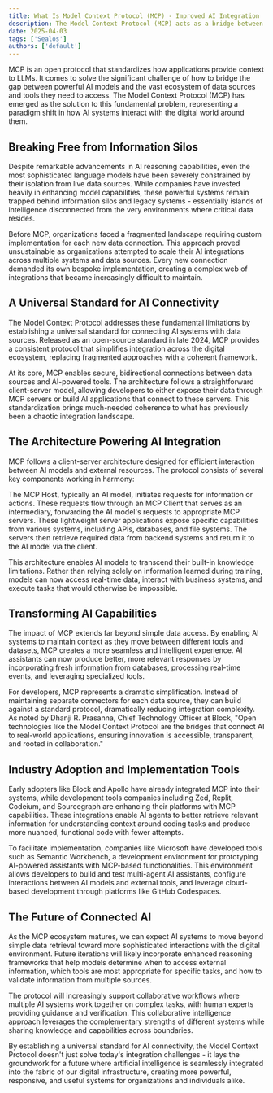 ```yaml
---
title: What Is Model Context Protocol (MCP) - Improved AI Integration
description: The Model Context Protocol (MCP) acts as a bridge between AI models and external services, creating a standardized communication framework that enhances tool integration, accessibility, and AI reasoning capabilities.
date: 2025-04-03
tags: ['Sealos']
authors: ['default']
---
```


MCP is an open protocol that standardizes how applications provide context to LLMs. It comes to solve the significant challenge of how to bridge the gap between powerful AI models and the vast ecosystem of data sources and tools they need to access. The Model Context Protocol (MCP) has emerged as the solution to this fundamental problem, representing a paradigm shift in how AI systems interact with the digital world around them.

## Breaking Free from Information Silos

Despite remarkable advancements in AI reasoning capabilities, even the most sophisticated language models have been severely constrained by their isolation from live data sources. While companies have invested heavily in enhancing model capabilities, these powerful systems remain trapped behind information silos and legacy systems - essentially islands of intelligence disconnected from the very environments where critical data resides.

Before MCP, organizations faced a fragmented landscape requiring custom implementation for each new data connection. This approach proved unsustainable as organizations attempted to scale their AI integrations across multiple systems and data sources. Every new connection demanded its own bespoke implementation, creating a complex web of integrations that became increasingly difficult to maintain.

## A Universal Standard for AI Connectivity

The Model Context Protocol addresses these fundamental limitations by establishing a universal standard for connecting AI systems with data sources. Released as an open-source standard in late 2024, MCP provides a consistent protocol that simplifies integration across the digital ecosystem, replacing fragmented approaches with a coherent framework.

At its core, MCP enables secure, bidirectional connections between data sources and AI-powered tools. The architecture follows a straightforward client-server model, allowing developers to either expose their data through MCP servers or build AI applications that connect to these servers. This standardization brings much-needed coherence to what has previously been a chaotic integration landscape.

## The Architecture Powering AI Integration

MCP follows a client-server architecture designed for efficient interaction between AI models and external resources. The protocol consists of several key components working in harmony:

The MCP Host, typically an AI model, initiates requests for information or actions. These requests flow through an MCP Client that serves as an intermediary, forwarding the AI model's requests to appropriate MCP servers. These lightweight server applications expose specific capabilities from various systems, including APIs, databases, and file systems. The servers then retrieve required data from backend systems and return it to the AI model via the client.

This architecture enables AI models to transcend their built-in knowledge limitations. Rather than relying solely on information learned during training, models can now access real-time data, interact with business systems, and execute tasks that would otherwise be impossible.

## Transforming AI Capabilities

The impact of MCP extends far beyond simple data access. By enabling AI systems to maintain context as they move between different tools and datasets, MCP creates a more seamless and intelligent experience. AI assistants can now produce better, more relevant responses by incorporating fresh information from databases, processing real-time events, and leveraging specialized tools.

For developers, MCP represents a dramatic simplification. Instead of maintaining separate connectors for each data source, they can build against a standard protocol, dramatically reducing integration complexity. As noted by Dhanji R. Prasanna, Chief Technology Officer at Block, "Open technologies like the Model Context Protocol are the bridges that connect AI to real-world applications, ensuring innovation is accessible, transparent, and rooted in collaboration."

## Industry Adoption and Implementation Tools

Early adopters like Block and Apollo have already integrated MCP into their systems, while development tools companies including Zed, Replit, Codeium, and Sourcegraph are enhancing their platforms with MCP capabilities. These integrations enable AI agents to better retrieve relevant information for understanding context around coding tasks and produce more nuanced, functional code with fewer attempts.

To facilitate implementation, companies like Microsoft have developed tools such as Semantic Workbench, a development environment for prototyping AI-powered assistants with MCP-based functionalities. This environment allows developers to build and test multi-agent AI assistants, configure interactions between AI models and external tools, and leverage cloud-based development through platforms like GitHub Codespaces.

## The Future of Connected AI

As the MCP ecosystem matures, we can expect AI systems to move beyond simple data retrieval toward more sophisticated interactions with the digital environment. Future iterations will likely incorporate enhanced reasoning frameworks that help models determine when to access external information, which tools are most appropriate for specific tasks, and how to validate information from multiple sources.

The protocol will increasingly support collaborative workflows where multiple AI systems work together on complex tasks, with human experts providing guidance and verification. This collaborative intelligence approach leverages the complementary strengths of different systems while sharing knowledge and capabilities across boundaries.

By establishing a universal standard for AI connectivity, the Model Context Protocol doesn't just solve today's integration challenges - it lays the groundwork for a future where artificial intelligence is seamlessly integrated into the fabric of our digital infrastructure, creating more powerful, responsive, and useful systems for organizations and individuals alike.
